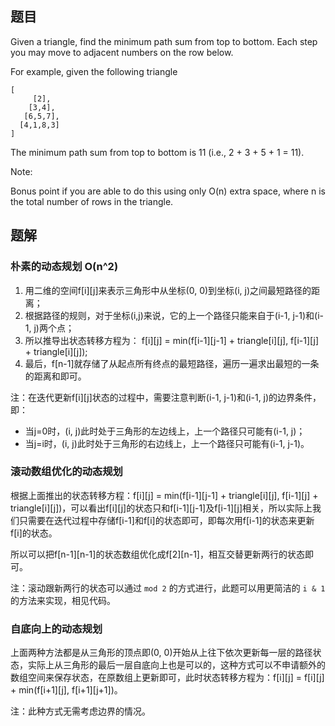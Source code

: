 <!--
 * @Author: shaqsnake
 * @Email: shaqsnake@gmail.com
 * @Date: 2019-09-08 14:04:59
 * @LastEditTime: 2019-09-08 14:51:11
 * @Description: 120. Triangle
 -->

## 题目

Given a triangle, find the minimum path sum from top to bottom. Each step you may move to adjacent numbers on the row below.

For example, given the following triangle
```
[
     [2],
    [3,4],
   [6,5,7],
  [4,1,8,3]
]
```

The minimum path sum from top to bottom is 11 (i.e., 2 + 3 + 5 + 1 = 11).

Note:

Bonus point if you are able to do this using only O(n) extra space, where n is the total number of rows in the triangle.

## 题解

### 朴素的动态规划 O(n^2)

1. 用二维的空间f[i][j]来表示三角形中从坐标(0, 0)到坐标(i, j)之间最短路径的距离；
2. 根据路径的规则，对于坐标(i,j)来说，它的上一个路径只能来自于(i-1, j-1)和(i-1, j)两个点；
3. 所以推导出状态转移方程为： f[i][j] = min(f[i-1][j-1] + triangle[i][j], f[i-1][j] + triangle[i][j]);
4. 最后，f[n-1]就存储了从起点所有终点的最短路径，遍历一遍求出最短的一条的距离和即可。

注：在迭代更新f[i][j]状态的过程中，需要注意判断(i-1, j-1)和(i-1, j)的边界条件，即：

- 当j=0时，(i, j)此时处于三角形的左边线上，上一个路径只可能有(i-1, j)；
- 当j=i时，(i, j)此时处于三角形的右边线上，上一个路径只可能有(i-1, j-1)。

### 滚动数组优化的动态规划

根据上面推出的状态转移方程：f[i][j] = min(f[i-1][j-1] + triangle[i][j], f[i-1][j] + triangle[i][j])，可以看出f[i][j]的状态只和f[i-1][j-1]及f[i-1][j]相关，所以实际上我们只需要在迭代过程中存储f[i-1]和f[i]的状态即可，即每次用f[i-1]的状态来更新f[i]的状态。

所以可以把f[n-1][n-1]的状态数组优化成f[2][n-1]，相互交替更新两行的状态即可。

注：滚动跟新两行的状态可以通过 ```mod 2``` 的方式进行，此题可以用更简洁的 ```i & 1``` 的方法来实现，相见代码。

### 自底向上的动态规划

上面两种方法都是从三角形的顶点即(0, 0)开始从上往下依次更新每一层的路径状态，实际上从三角形的最后一层自底向上也是可以的，这种方式可以不申请额外的数组空间来保存状态，在原数组上更新即可，此时状态转移方程为：f[i][j] = f[i][j] + min(f[i+1][j], f[i+1][j+1])。

注：此种方式无需考虑边界的情况。